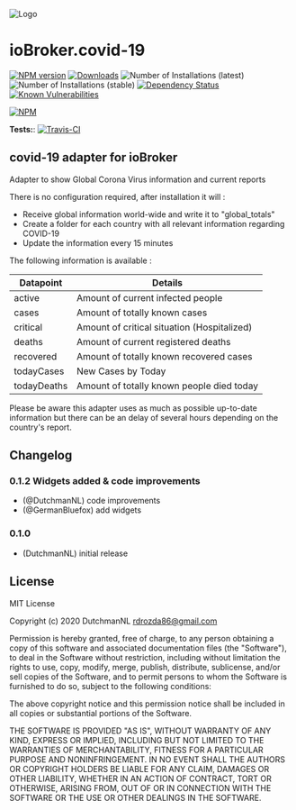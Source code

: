 ![Logo](admin/corvid-19.png)
# ioBroker.covid-19

[![NPM version](http://img.shields.io/npm/v/iobroker.covid-19.svg)](https://www.npmjs.com/package/iobroker.covid-19)
[![Downloads](https://img.shields.io/npm/dm/iobroker.covid-19.svg)](https://www.npmjs.com/package/iobroker.covid-19)
![Number of Installations (latest)](http://iobroker.live/badges/covid-19-installed.svg)
![Number of Installations (stable)](http://iobroker.live/badges/covid-19-stable.svg)
[![Dependency Status](https://img.shields.io/david/iobroker-community-adapters/iobroker.covid-19.svg)](https://david-dm.org/iobroker-community-adapters/iobroker.covid-19)
[![Known Vulnerabilities](https://snyk.io/test/github/iobroker-community-adapters/ioBroker.covid-19/badge.svg)](https://snyk.io/test/github/iobroker-community-adapters/ioBroker.covid-19)

[![NPM](https://nodei.co/npm/iobroker.covid-19.png?downloads=true)](https://nodei.co/npm/iobroker.covid-19/)

**Tests:**: [![Travis-CI](http://img.shields.io/travis/iobroker-community-adapters/ioBroker.covid-19/master.svg)](https://travis-ci.org/iobroker-community-adapters/ioBroker.covid-19)

## covid-19 adapter for ioBroker

Adapter to show Global Corona Virus information and current reports

There is no configuration required, after installation it will : 

- Receive global information world-wide and write it to "global_totals"
- Create a folder for each country with all relevant information regarding COVID-19
- Update the information every 15 minutes

The following information is available : 

| Datapoint | Details |
|--|--|
| active | Amount of current infected people |
| cases | Amount of totally known cases |
| critical | Amount of critical situation (Hospitalized) |
| deaths | Amount of current registered deaths |
| recovered | Amount of totally known recovered cases |
| todayCases | New Cases by Today |
| todayDeaths | Amount of totally known people died today |


Please be aware this adapter uses as much as possible up-to-date information but there can be an delay of several hours depending on the country's report.

## Changelog

### 0.1.2 Widgets added & code improvements
* (@DutchmanNL) code improvements
* (@GermanBluefox) add widgets

### 0.1.0
* (DutchmanNL) initial release

## License
MIT License

Copyright (c) 2020 DutchmanNL <rdrozda86@gmail.com>

Permission is hereby granted, free of charge, to any person obtaining a copy
of this software and associated documentation files (the "Software"), to deal
in the Software without restriction, including without limitation the rights
to use, copy, modify, merge, publish, distribute, sublicense, and/or sell
copies of the Software, and to permit persons to whom the Software is
furnished to do so, subject to the following conditions:

The above copyright notice and this permission notice shall be included in all
copies or substantial portions of the Software.

THE SOFTWARE IS PROVIDED "AS IS", WITHOUT WARRANTY OF ANY KIND, EXPRESS OR
IMPLIED, INCLUDING BUT NOT LIMITED TO THE WARRANTIES OF MERCHANTABILITY,
FITNESS FOR A PARTICULAR PURPOSE AND NONINFRINGEMENT. IN NO EVENT SHALL THE
AUTHORS OR COPYRIGHT HOLDERS BE LIABLE FOR ANY CLAIM, DAMAGES OR OTHER
LIABILITY, WHETHER IN AN ACTION OF CONTRACT, TORT OR OTHERWISE, ARISING FROM,
OUT OF OR IN CONNECTION WITH THE SOFTWARE OR THE USE OR OTHER DEALINGS IN THE
SOFTWARE.
